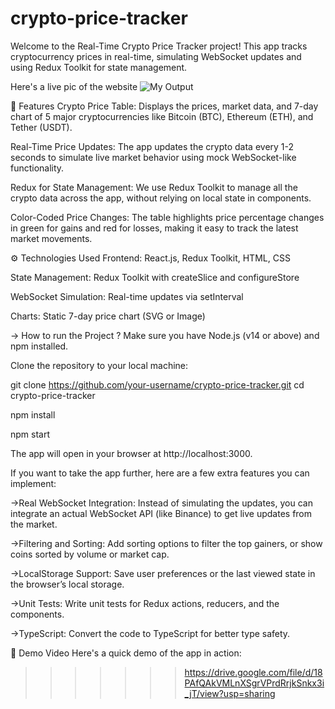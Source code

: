 
# crypto-price-tracker

Welcome to the Real-Time Crypto Price Tracker project! This app tracks cryptocurrency prices in real-time, simulating WebSocket updates and using Redux Toolkit for state management.

Here's a live pic of the website
![My Output](https://github.com/user-attachments/assets/b5afc1cf-4fc9-402e-b25d-1fecd54f637a)


📝 Features Crypto Price Table: Displays the prices, market data, and 7-day chart of 5 major cryptocurrencies like Bitcoin (BTC), Ethereum (ETH), and Tether (USDT).

Real-Time Price Updates: The app updates the crypto data every 1-2 seconds to simulate live market behavior using mock WebSocket-like functionality.

Redux for State Management: We use Redux Toolkit to manage all the crypto data across the app, without relying on local state in components.

Color-Coded Price Changes: The table highlights price percentage changes in green for gains and red for losses, making it easy to track the latest market movements.

⚙️ Technologies Used Frontend: React.js, Redux Toolkit, HTML, CSS

State Management: Redux Toolkit with createSlice and configureStore

WebSocket Simulation: Real-time updates via setInterval

Charts: Static 7-day price chart (SVG or Image)

-> How to run the Project ? Make sure you have Node.js (v14 or above) and npm installed.

Clone the repository to your local machine:

git clone https://github.com/your-username/crypto-price-tracker.git cd crypto-price-tracker

npm install

npm start

The app will open in your browser at http://localhost:3000.

If you want to take the app further, here are a few extra features you can implement:

->Real WebSocket Integration: Instead of simulating the updates, you can integrate an actual WebSocket API (like Binance) to get live updates from the market.

->Filtering and Sorting: Add sorting options to filter the top gainers, or show coins sorted by volume or market cap.

->LocalStorage Support: Save user preferences or the last viewed state in the browser’s local storage.

->Unit Tests: Write unit tests for Redux actions, reducers, and the components.

->TypeScript: Convert the code to TypeScript for better type safety.

🎥 Demo Video Here's a quick demo of the app in action:
>>>>>>> https://drive.google.com/file/d/18PAfQAkVMLnXSgrVPrdRrjkSnkx3i_jT/view?usp=sharing
